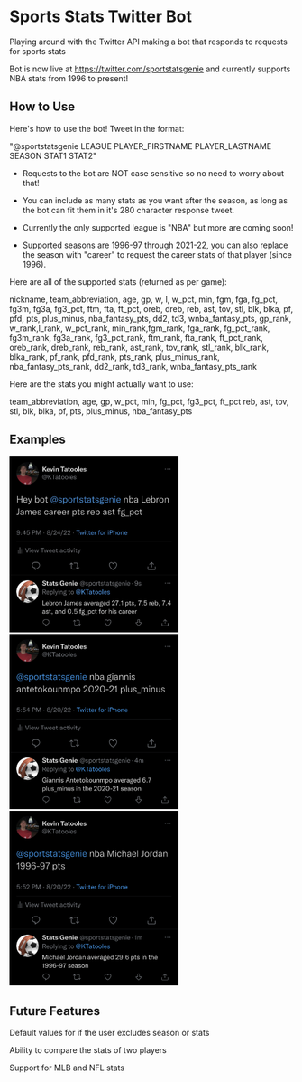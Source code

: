 # Sports Stats Twitter Bot
Playing around with the Twitter API making a bot that responds to requests for sports stats

Bot is now live at https://twitter.com/sportstatsgenie and currently supports NBA stats from 1996 to present!

## How to Use
Here's how to use the bot! Tweet in the format:

"@sportstatsgenie LEAGUE PLAYER_FIRSTNAME PLAYER_LASTNAME SEASON STAT1 STAT2"

* Requests to the bot are NOT case sensitive so no need to worry about that!

* You can include as many stats as you want after the season, as long as the bot can fit them in it's 280 character response tweet.

* Currently the only supported league is "NBA" but more are coming soon!

* Supported seasons are 1996-97 through 2021-22, you can also replace the season with "career" to request the career stats of that player (since 1996).

Here are all of the supported stats (returned as per game):

nickname, team_abbreviation, age, gp, w, l, w_pct, min, fgm, fga, fg_pct, fg3m, fg3a, fg3_pct, ftm, fta, ft_pct, oreb, dreb, reb, ast, tov, stl, blk, blka, pf, pfd, pts, plus_minus, nba_fantasy_pts, dd2, td3, wnba_fantasy_pts, gp_rank, w_rank,l_rank, w_pct_rank, min_rank,fgm_rank, fga_rank, fg_pct_rank, fg3m_rank, fg3a_rank, fg3_pct_rank, ftm_rank, fta_rank, ft_pct_rank, oreb_rank, dreb_rank, reb_rank, ast_rank, tov_rank,  stl_rank, blk_rank, blka_rank, pf_rank, pfd_rank, pts_rank, plus_minus_rank, nba_fantasy_pts_rank, dd2_rank, td3_rank, wnba_fantasy_pts_rank

Here are the stats you might actually want to use:

team_abbreviation, age, gp, w_pct, min, fg_pct, fg3_pct, ft_pct reb, ast, tov, stl, blk, blka, pf, pts, plus_minus, nba_fantasy_pts


## Examples
<img src="img/IMG_0871.jpeg" alt="Hey bot @sportstatsgenie nba Lebron James career pts reb ast fg_pct -> Lebron James averaged 27.1 pts, 7.5 reb, 7.4 ast, and 0.5 fg_pct for his career" width="300" />

<img src="img/IMG_0869.jpeg" alt="@sportstatsgenie nba giannis antetokounmpo 2020-21 plus_minus -> Giannis Antetokounmpo averaged 6.7 plus_minus for the 2020-21 season" width="300" />

<img src="img/IMG_0866.jpeg" alt="@sportstatsgenie nba Michael Jordan 1996-97 pts -> Michael Jordan averaged 29.6 pts in the 1996-97 season" width="300" />

## Future Features
Default values for if the user excludes season or stats

Ability to compare the stats of two players

Support for MLB and NFL stats